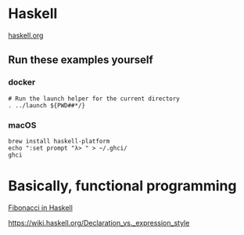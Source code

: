 # Haskell

[haskell.org](https://www.haskell.org/)

## Run these examples yourself

### docker

```
# Run the launch helper for the current directory
. ../launch ${PWD##*/}
```

### macOS

```
brew install haskell-platform
echo ":set prompt "λ> " > ~/.ghci/
ghci
```

# Basically, functional programming

[Fibonacci in Haskell](https://web.archive.org/web/20170317114735/http://adamesterline.com/haskell/2015/01/03/Fibonacci-in-Haskell)

https://wiki.haskell.org/Declaration_vs._expression_style